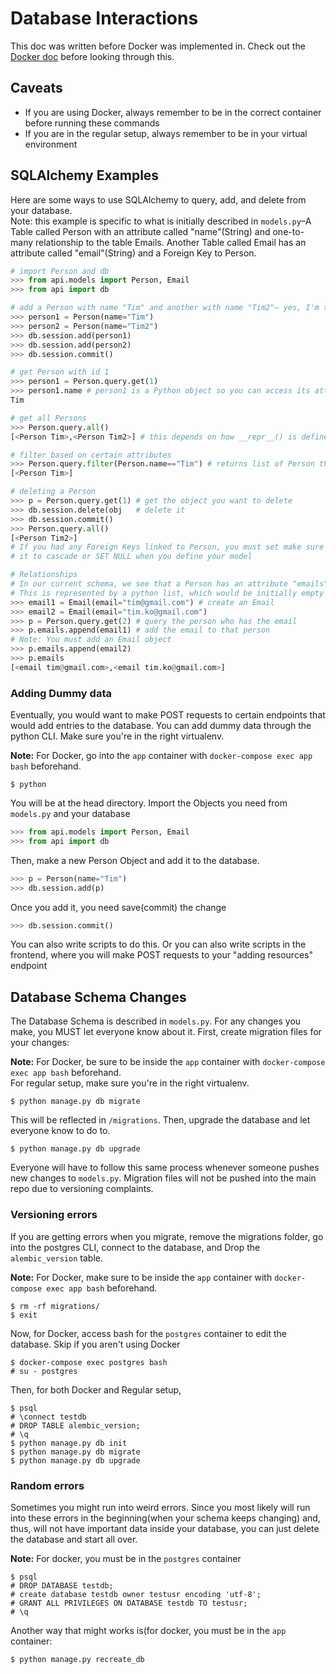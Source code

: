 # Database Interactions
This doc was written before Docker was implemented in. Check out the <a href="./docker.md">Docker doc<a> before looking through this. 
## Caveats
* If you are using Docker, always remember to be in the correct container before running these commands
* If you are in the regular setup, always remember to be in your virtual environment
## SQLAlchemy Examples
Here are some ways to use SQLAlchemy to query, add, and delete from your database. <br>
Note: this example is specific to what is initially described in ```models.py```–A Table called Person with an attribute called "name"(String) and one-to-many relationship to the table Emails. Another Table called Email has an attribute called "email"(String) and a Foreign Key to Person. 
```python
# import Person and db
>>> from api.models import Person, Email
>>> from api import db

# add a Person with name "Tim" and another with name "Tim2"– yes, I'm that narcissistic haha
>>> person1 = Person(name="Tim")
>>> person2 = Person(name="Tim2")
>>> db.session.add(person1)
>>> db.session.add(person2)
>>> db.session.commit()

# get Person with id 1
>>> person1 = Person.query.get(1)
>>> person1.name # person1 is a Python object so you can access its attributes like python class variables!
Tim

# get all Persons
>>> Person.query.all()
[<Person Tim>,<Person Tim2>] # this depends on how __repr__() is defined for Person, but it will be a list of Person

# filter based on certain attributes
>>> Person.query.filter(Person.name=="Tim") # returns list of Person that has a name "Tim"
[<Person Tim>]

# deleting a Person
>>> p = Person.query.get(1) # get the object you want to delete
>>> db.session.delete(obj   # delete it
>>> db.session.commit()        
>>> Person.query.all()
[<Person Tim2>]
# If you had any Foreign Keys linked to Person, you must set make sure to define whether you want
# it to cascade or SET NULL when you define your model

# Relationships
# In our current schema, we see that a Person has an attribute "emails".
# This is represented by a python list, which would be initially empty
>>> email1 = Email(email="tim@gmail.com") # create an Email
>>> email2 = Email(email="tim.ko@gmail.com")
>>> p = Person.query.get(2) # query the person who has the email
>>> p.emails.append(email1) # add the email to that person 
# Note: You must add an Email object
>>> p.emails.append(email2)
>>> p.emails
[<email tim@gmail.com>,<email tim.ko@gmail.com>]
```
### Adding Dummy data 
Eventually, you would want to make POST requests to certain endpoints that would add entries to the database. You can add dummy data through the python CLI. Make sure you're in the right virtualenv. <br> 

**Note:** For Docker, go into the ```app``` container with ```docker-compose exec app bash``` beforehand.
```
$ python
```
You will be at the head directory. Import the Objects you need from ```models.py``` and your database
```python
>>> from api.models import Person, Email
>>> from api import db
```
Then, make a new Person Object and add it to the database.
```python
>>> p = Person(name="Tim")
>>> db.session.add(p)
```
Once you add it, you need save(commit) the change
```python
>>> db.session.commit()
```
You can also write scripts to do this. Or you can also write scripts in the frontend, where you will make POST requests to your "adding resources" endpoint


## Database Schema Changes
The Database Schema is described in ```models.py```. For any changes you make, you MUST let everyone know about it. First, create migration files for your changes:<br> 

**Note:** For Docker, be sure to be inside the ```app``` container with ```docker-compose exec app bash``` beforehand.<br>
For regular setup, make sure you're in the right virtualenv.
```
$ python manage.py db migrate 
```
This will be reflected in ```/migrations```. Then, upgrade the database and let everyone know to do to.
```
$ python manage.py db upgrade
```
Everyone will have to follow this same process whenever someone pushes new changes to ```models.py```. Migration files will not be pushed into the main repo due to versioning complaints. <br>
### Versioning errors
If you are getting errors when you migrate, remove the migrations folder, go into the postgres CLI, connect to the database, and Drop the ```alembic_version``` table.<br>

**Note:** For Docker, make sure to be inside the ```app``` container with ```docker-compose exec app bash``` beforehand.
```
$ rm -rf migrations/
$ exit
```
Now, for Docker, access bash for the ```postgres``` container to edit the database. Skip if you aren't using Docker
```
$ docker-compose exec postgres bash
# su - postgres
```
Then, for both Docker and Regular setup,
```
$ psql
# \connect testdb
# DROP TABLE alembic_version;
# \q
$ python manage.py db init
$ python manage.py db migrate
$ python manage.py db upgrade
```
### Random errors
Sometimes you might run into weird errors. Since you most likely will run into these errors in the beginning(when your schema keeps changing) and, thus, will not have important data inside your database, you can just delete the database and start all over.<br>

**Note:** For docker, you must be in the ```postgres``` container
```
$ psql
# DROP DATABASE testdb;
# create database testdb owner testusr encoding 'utf-8';
# GRANT ALL PRIVILEGES ON DATABASE testdb TO testusr;
# \q
```
Another way that might works is(for docker, you must be in the ```app``` container:
```
$ python manage.py recreate_db
```
